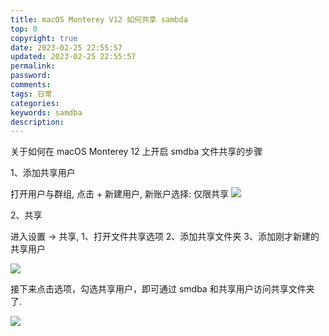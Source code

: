 ```yaml
---
title: macOS Monterey V12 如何共享 sambda
top: 0
copyright: true
date: 2023-02-25 22:55:57
updated: 2023-02-25 22:55:57
permalink:
password:
comments:
tags: 日常
categories:
keywords: samdba
description:
---
```


关于如何在 macOS Monterey 12 上开启 smdba 文件共享的步骤

<!-- more -->


1、添加共享用户

打开用户与群组, 点击 + 新建用户, 新账户选择: 仅限共享
<img src="http://picbed.dang8080.cn/202302252337775.png"/>

2、共享

进入设置 -> 共享, 1、打开文件共享选项 2、添加共享文件夹 3、添加刚才新建的共享用户

<img src="http://picbed.dang8080.cn/202302252347284.png"/>

接下来点击选项，勾选共享用户，即可通过 smdba 和共享用户访问共享文件夹了.

<img src="http://picbed.dang8080.cn/202302252348813.png"/>